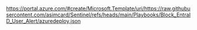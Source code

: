 https://portal.azure.com/#create/Microsoft.Template/uri/https://raw.githubusercontent.com/asimcard/Sentinel/refs/heads/main/Playbooks/Block_EntraID_User_Alert/azuredeploy.json
